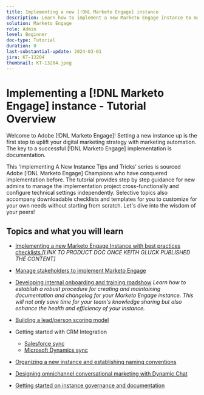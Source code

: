 ```yaml
---
title: Implementing a new [!DNL Marketo Engage] instance 
description: Learn how to implement a new Marketo Engage instance to make the most out of its power. This 'Implementing a new Marketo Engage' Tips and Tricks series provides best practices proven by Adobe [!DNL Marketo Engage] Champions. Topics covered include stakeholder management, implementation project management, internal training, building lead/person scoring model, setting up initial CRM sync and more.
solution: Marketo Engage
role: Admin
level: Beginner
doc-type: Tutorial
duration: 0
last-substantial-update: 2024-03-01
jira: KT-13204
thumbnail: KT-13204.jpeg
---
```

# Implementing a [!DNL Marketo Engage] instance - Tutorial Overview

Welcome to Adobe [!DNL Marketo Engage]! Setting a new instance up is the first step to uplift your digital marketing strategy with marketing automation. The key to a successful [!DNL Marketo Engage] implementation is documentation.  

This 'Implementing A New Instance Tips and Tricks' series is sourced Adobe [!DNL Marketo Engage] Champions who have conquered implementation before. The tutorial provides step by step guidance for new admins to manage the implementation project cross-functionally and configure technical settings independently. Selective topics also accompany downloadable checklists and templates for you to customize for your own needs without starting from scratch. Let's dive into the wisdom of your peers!

## Topics and what you will learn

* [Implementing a new Marketo Engage Instance with best practices checklists ](../marketo/overview.md)
*[LINK TO PRODUCT DOC ONCE KEITH GLUCK PUBLISHED THE CONTENT]*

* [Manage stakeholders to implement Marketo Engage ](./managing-stakeholder-communications.md)

* [Developing internal onboarding and training roadshow](./internal-training-roadshow.md)
    *Learn how to establish a robust procedure for creating and maintaining documentation and changelog for your Marketo Engage instance. This will not only save time for your team's knowledge sharing but also enhance the health and efficiency of your instance.*
* [Building a lead/person scoring model](./planning-for-new-implementation.md)

* Getting started with CRM Integration
  * [Salesforce sync](https://experienceleague.adobe.com/docs/marketo-learn/tutorials/integrations/salesforce-sync-setup.html?lang=en)
  * [Microsoft Dynamics sync](https://experienceleague.adobe.com/docs/marketo-learn/tutorials/integrations/microsoft-dynamics-sync-setup.html?lang=en)
* [Organizing a new instance and establishing naming conventions](/help/marketo-tutorial-implementing-new-instance/organizing-new-instance.md)
* [Designing omnichannel conversational marketing with Dynamic Chat](/help/marketo-tutorial-implementing-new-instance/designing-omnichannel-conversational-marketing.md) 
* [Getting started on instance governance and documentation](/help/marketo-tutorial-implementing-new-instance/documenting-your-instance.md)
